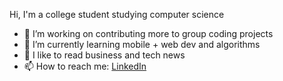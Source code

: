 Hi, I'm a college student studying computer science
- 🔭 I’m  working on contributing more to group coding projects
- 🌱 I’m currently learning mobile + web dev and algorithms
- 🎈 I like to read business and tech news
- 📫 How to reach me: [LinkedIn](https://www.linkedin.com/in/junho-lee-675065210/)
